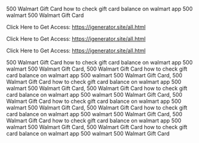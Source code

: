 500 Walmart Gift Card how to check gift card balance on walmart app 500 walmart 500 Walmart Gift Card

Click Here to Get Access: https://igenerator.site/all.html

Click Here to Get Access: https://igenerator.site/all.html

Click Here to Get Access: https://igenerator.site/all.html

500 Walmart Gift Card how to check gift card balance on walmart app 500 walmart 500 Walmart Gift Card, 500 Walmart Gift Card how to check gift card balance on walmart app 500 walmart 500 Walmart Gift Card, 500 Walmart Gift Card how to check gift card balance on walmart app 500 walmart 500 Walmart Gift Card, 500 Walmart Gift Card how to check gift card balance on walmart app 500 walmart 500 Walmart Gift Card, 500 Walmart Gift Card how to check gift card balance on walmart app 500 walmart 500 Walmart Gift Card, 500 Walmart Gift Card how to check gift card balance on walmart app 500 walmart 500 Walmart Gift Card, 500 Walmart Gift Card how to check gift card balance on walmart app 500 walmart 500 Walmart Gift Card, 500 Walmart Gift Card how to check gift card balance on walmart app 500 walmart 500 Walmart Gift Card
